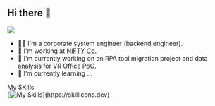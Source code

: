 ## Hi there 👋

<img src="https://komarev.com/ghpvc/?username=your-github-username&style=flat-square&abbreviated=true">

- 🧑‍💼 I'm a corporate system engineer (backend engineer).
- 🏢 I'm working at [NIFTY Co.](https://engineering.nifty.co.jp/)
- 🔭 I'm currently working on an RPA tool migration project and data analysis for VR Office PoC.
- 🌱 I’m currently learning ...

My SKills</br>
[![My Skills](https://skillicons.dev/icons?perline=5&i=py,go,ruby,rails,linux,aws,gcp,terraform,dynamodb,mysql,postgres,docker,githubactions,p5js,)](https://skillicons.dev)
